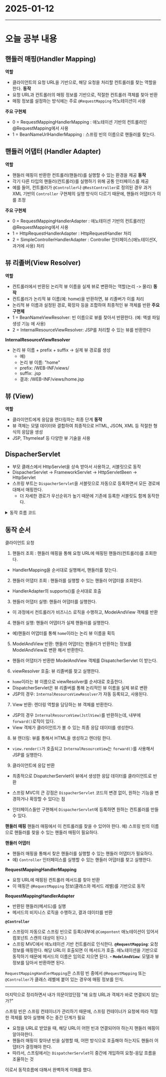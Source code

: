 # 2025-01-12
---

# 오늘 공부 내용

## **핸들러 매핑(Handler Mapping)**
**역할**
- 클라이언트의 요청 URL을 기반으로, 해당 요청을 처리할 컨트롤러를 찾는 역할을 한다.
**동작**
- 요청 URL과 컨트롤러의 매핑 정보를 기반으로, 적절한 컨트롤러 객체를 찾아 반환
- 매핑 정보를 설정하는 방식에는 주로 `@RequestMapping` 어노테이션이 사용 

**주요 구현체**
- 0 = RequestMappingHandlerMapping   : 애노테이션 기반의 컨트롤러인 @RequestMapping에서 사용
- 1 = BeanNameUrlHandlerMapping      : 스프링 빈의 이름으로 핸들러를 찾는다.

## **핸들러 어댑터 (Handler Adapter)**
**역할**
- 핸들러 매핑이 반환한 컨트롤러(핸들러)를 실행할 수 있는 환경을 제공
**동작**
- 각기 다른 타입의 핸들러(컨트롤러)를 실행하기 위해 공통 인터페이스를 제공
- 예를 들어, 컨트롤러가 `@Controller`나 `@RestController`로 정의된 경우 과거 XML 기반의 `Controller` 구현체의 실행 방식이 다르기 때문에, 핸들러 어댑터가 이를 조정

**주요 구현체**
- 0 = RequestMappingHandlerAdapter   : 애노테이션 기반의 컨트롤러인 @RequestMapping에서 사용
- 1 = HttpRequestHandlerAdapter      : HttpRequestHandler 처리
- 2 = SimpleControllerHandlerAdapter : Controller 인터페이스(애노테이션X, 과거에 사용) 처리

## 뷰 리졸버(View Resolver)
**역할**
- 컨트롤러에서 반환된 논리적 뷰 이름을 실제 뷰로 변환하는 역할(논리 -> 물리) 
**동작**
- 컨트롤러가 논리적 뷰 이름(예: home)을 반환하면, 뷰 리졸버가 이를 처리
- 논리적 뷰 이름과 설정된 경로, 확장자 등을 조합하여 최종적인 뷰 객체를 반환
  **주요 구현체**
- 1 = BeanNameViewResolver: 빈 이름으로 뷰를 찾아서 반환한다. (예: 엑셀 파일 생성 기능 에 사용)
- 2 = InternalResourceViewResolver: JSP를 처리할 수 있는 뷰를 반환한다

**InternalResourceViewResolver**
- 논리 뷰 이름 + prefix + suffix -> 실제 뷰 경로를 생성
  - 예)
  - 논리 뷰 이름: "home"
  - prefix: /WEB-INF/views/
  - suffix: .jsp
  - 결과: /WEB-INF/views/home.jsp

## 뷰 (View)
**역할**
- 클라이언트에게 응답을 렌더링하는 최종 단계
**동작**
- 뷰 객체는 모델 데이터와 결합하여 최종적으로 HTML, JSON, XML 등 적절한 형식의 응답을 생성
- JSP, Thymeleaf 등 다양한 뷰 기술을 사용 

## DispacherServlet 
- 부모 클래스에서 HttpServlet을 상속 받아서 사용하고, 서블릿으로 동작
- DispacherServlet -> FrameworkServlet -> HttpServletBeen -> HttpServlet 
- 스프링 부트는 `DispacherServlet`을 서블릿으로 자동으로 등록하면서
모든 경로에 대해서 매핑한다. 
  - 더 자세한 경로가 우선순위가 높기 때문에 기존에 등록한 서블릿도 함께 동작한다.

<details>
<summary>동작 흐름 코드</summary>

```java
protected void doDispatch(HttpServletRequest request, HttpServletResponse 
response) throws Exception {
 HttpServletRequest processedRequest = request;
 HandlerExecutionChain mappedHandler = null;
 ModelAndView mv = null;
 // 1. 핸들러 조회
mappedHandler = getHandler(processedRequest);
 if (mappedHandler == null) {
 noHandlerFound(processedRequest, response);
 return;
 }
 // 2. 핸들러 어댑터 조회 - 핸들러를 처리할 수 있는 어댑터
HandlerAdapter ha = getHandlerAdapter(mappedHandler.getHandler());
 // 3. 핸들러 어댑터 실행 -> 4. 핸들러 어댑터를 통해 핸들러 실행 -> 5. ModelAndView 반환
mv = ha.handle(processedRequest, response, mappedHandler.getHandler());
 processDispatchResult(processedRequest, response, mappedHandler, mv, 
dispatchException);
 }
 private void processDispatchResult(HttpServletRequest request, 
HttpServletResponse response, HandlerExecutionChain mappedHandler, ModelAndView 
mv, Exception exception) throws Exception {
// 뷰 렌더링 호출
render(mv, request, response);
 }
 protected void render(ModelAndView mv, HttpServletRequest request, 
HttpServletResponse response) throws Exception {
 View view;
 String viewName = mv.getViewName();
 // 6. 뷰 리졸버를 통해서 뷰 찾기, 7. View 반환
view = resolveViewName(viewName, mv.getModelInternal(), locale, request);
 // 8. 뷰 렌더링
view.render(mv.getModelInternal(), request, response);
 }
```

</details>

## 동작 순서 
클라이언트 요청 
1. 핸들러 조회 : 핸들러 매핑을 통해 요청 URL에 매핑된 핸들러(컨트롤러)를 조회한다.
- HandlerMapping을 순서대로 실행해서, 핸들러를 찾는다.
2. 핸들러 어댑터 조회 : 핸들러를 실행할 수 있는 핸들러 어댑터를 조회한다.
- HandlerAdapter의 supports()를 순서대로 호출
3. 핸들러 어댑터 실행: 핸들러 어댑터를 실행한다.
- 이 과정에서 컨트롤러가 비즈니스 로직을 수행하고, ModelAndView 객체를 반환
4. 핸들러 실행: 핸들러 어댑터가 실제 핸들러를 실행한다.
- 예)핸들러 어댑터를 통해 `home`이라는 논리 뷰 이름을 획득
5. ModelAndView 반환: 핸들러 어댑터는 핸들러가 반환하는 정보를 ModelAndView로 변환 해서 반환한다.
- 핸들러 어댑터가 반환한 ModelAndView 객체를 DispatcherServlet 이 받는다.
6. viewResolver 호출: 뷰 리졸버를 찾고 실행한다.
- `home`이라는 뷰 이름으로 viewResolver를 순서대로 호출한다. 
- DispatcherServlet은 뷰 리졸버를 통해 논리적인 뷰 이름을 실제 뷰로 변환
- JSP의 경우: `InternalResourceViewResolver`가 자동 등록되고, 사용된다.
7. View 반환: 렌더링 역할을 담당하는 뷰 객체를 반환한다.
- JSP의 경우 `InternalResourceView(JstlView)`를 반환하는데, 내부에 `forward()`로직이 있다.
- View 객체가 클라이언트가 볼 수 있는 최종 응답 데이터를 생성한다.
8. 뷰 렌더링: 뷰를 통해서 HTML을 생성하고 렌더링 한다.
- `view.render()`가 호출되고 `InternalResourceView`는 `forward()`를 사용해서 JSP를 실행한다. 
9. 클라이언트에 응답 반환
- 최종적으로 DispatcherServlet이 뷰에서 생성한 응답 데이터를 클라이언트로 반환

- 스프링 MVC의 큰 강점은 `DispacherServlet` 코드의 변경 없이, 원하는 기능을 변경하거나 확장할 수 있다는 점
- 인터페이스들만 구현해서 `DispacherServlet`에 등록하면 원하는 컨트롤러를 만들 수 있다. 

**핸들러 매핑**
핸들러 매핑에서 이 컨트롤러를 찾을 수 있어야 한다.
예) 스프링 빈의 이름으로 핸들러를 찾을 수 있는 핸들러 매핑이 필요하다.

**핸들러 어댑터**
- 핸들러 매핑을 통해서 찾은 핸들러를 실행할 수 있는 핸들러 어댑터가 필요하다.
- 얘) `Controller` 인터페이스를 실행할 수 있는 핸들러 어댑터를 찾고 실행한다. 

**RequestMappingHandlerMapping**
- 요청 URL에 매핑된 컨트롤러 메서드를 찾아 반환
- 이 매핑은 `@RequestMapping` 정보(클래스와 메서드 레벨)를 기반으로 동작

**RequestMappingHandlerAdapter**
- 반환된 핸들러(메서드)를 실행
- 메서드의 비지니스 로직을 수행하고, 결과 데이터를 반환


**`@Controller`**
- 스프링이 자동으로 스프링 빈으로 등록(내부에 `@Compontent` 애노테이션이 있어서 컴포넌트 스캔의 대상이 된다.)
- 스프링 MVC에서 애노테이션 기반 컨트롤러로 인식한다.
**`@RequestMapping`**: 요청 정보를 매핑한다. 해당 URL이 호출되면 이 메서드가 호출. 애노테이션을 기반으로 동작하기 때문에 메서드의 이름은 임의로 지으면 된다.
**- `ModelAndView`**: 모델과 뷰 정보를 담아서 반환하면 된다.

`RequestMappingHandlerMapping`은 스프링 빈 중에서 `@RequestMapping` 또는 `@Controller`가 클래스 레벨에
붙어 있는 경우에 매핑 정보를 인식. 


--- 
마지막으로 정리하면서 내가 의문이었던점 "왜 요청 URL과 객체가 바로 연결되지 않는가?" <br>

스프링 빈은 스프링 컨테이너가 관리하기 때문에, 스프링 컨테이너가 요청에 따라 적절한 객체를 찾아 실행해 주는 중간 단계가 필요
- 요청을 URL로 받았을 때, 해당 URL이 어떤 빈과 연결되어야 하는지 핸들러 매핑이 알아햐한다.
- 핸들러 매핑이 찾아낸 빈을 실행할 때, 어떤 방식으로 호출해야 하는지도 핸들러 어댑터가 결정해야 한다.
- 따라서, 스프링에서는 `DispatcherServlet`이 중간에 개입하여 요청-응답 흐름을 조율하는 것 

이로서 동작흐름에 대해서 완벽하게 이해를 했다. 